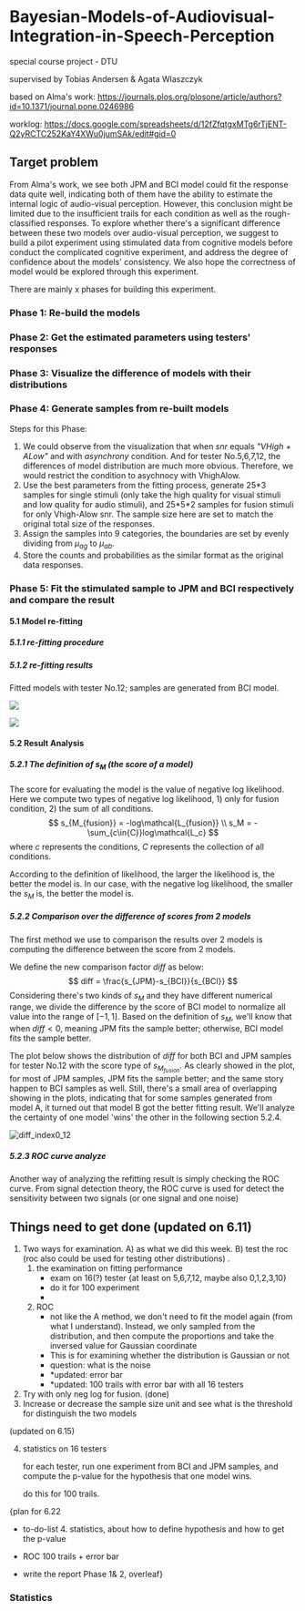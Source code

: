 # Bayesian-Models-of-Audiovisual-Integration-in-Speech-Perception
special course project - DTU 

supervised by Tobias Andersen & Agata Wlaszczyk



based on Alma's work: https://journals.plos.org/plosone/article/authors?id=10.1371/journal.pone.0246986



worklog: https://docs.google.com/spreadsheets/d/12fZfqtgxMTg6rTjENT-Q2yRCTC252KaY4XWu0jumSAk/edit#gid=0



## Target problem

From Alma's work, we see both JPM and BCI model could fit the response data quite well, indicating both of them have the ability to estimate the internal logic of audio-visual perception. However, this conclusion might be limited due to the insufficient trails for each condition as well as the rough-classified responses. To explore whether there's a significant difference between these two models over audio-visual perception, we suggest to build a pilot experiment using stimulated data from cognitive models before conduct the complicated cognitive experiment, and address the degree of confidence about the models' consistency. We also hope the correctness of model would be explored through this experiment. 

There are mainly x phases for building this experiment. 

### Phase 1: Re-build the models



### Phase 2: Get the estimated parameters using testers' responses



### Phase 3: Visualize the difference of models with their distributions



### Phase 4: Generate samples from re-built models

Steps for this Phase:

1. We could observe from the visualization that when *snr* equals *"VHigh + ALow"* and with *asynchrony* condition. And for tester No.5,6,7,12, the differences of model distribution are much more obvious. Therefore, we would restrict the condition to asychnocy with VhighAlow. 
2.  Use the best parameters from the fitting process, generate 25\*3 samples for single stimuli (only take the high quality for visual stimuli and low quality for audio stimuli), and 25\*5\*2 samples for fusion stimuli for only Vhigh-Alow snr. The sample size here are set to match the original total size of the responses. 
3. Assign the samples into 9 categories, the boundaries are set by evenly dividing from $\mu_{ag}$ to $\mu_{ab}$. 
4. Store the counts and probabilities as the similar format as the original data responses.  

### Phase 5: Fit the stimulated sample to JPM and BCI respectively and compare the result 

#### 5.1 Model re-fitting

##### 5.1.1 re-fitting procedure

##### 5.1.2 re-fitting results



Fitted models with tester No.12; samples are generated from BCI model.

![](./results/plots/fitted_vis_12_bci_1.png)

![](./results/plots/fitted_vis_12_bci_2.png)



#### 5.2 Result Analysis

##### 5.2.1 The definition of $s_M$  (the score of a model)

The score for evaluating the model is the value of negative log likelihood. Here we compute two types of negative log likelihood, 1) only for fusion condition, 2) the sum of all conditions. 
$$
s_{M_{fusion}} = -log\mathcal{L_{fusion}} \\
s_M = -\sum_{c\in{C}}log\mathcal{L_c}
$$
where $c$ represents the conditions, $C$ represents the collection of all conditions. 



According to the definition of likelihood, the larger the likelihood is, the better the model is. In our case, with the negative log likelihood, the smaller the $s_M$ is, the better the model is. 



##### 5.2.2 Comparison over the difference of scores from 2 models

The first method we use to comparison the results over 2 models is computing the difference between the score from 2 models. 

We define the new comparison factor $diff$ as below:
$$
diff = \frac{s_{JPM}-s_{BCI}}{s_{BCI}}
$$
Considering there's two kinds of $s_M$ and they have different numerical range, we divide the difference by the score of BCI model to normalize all value into the range of $[-1,1]$.  Based on the definition of $s_M$, we'll know that when $diff<0$, meaning JPM fits the sample better; otherwise, BCI model fits the sample better. 

The plot below shows the distribution of $diff$ for both BCI and JPM samples for tester No.12 with the score type of $s_{M_{fusion}}$. As clearly showed in the plot, for most of JPM samples, JPM fits the sample better; and the same story happen to BCI samples as well. Still, there's a small area of overlapping showing in the plots, indicating that for some samples generated from model A, it turned out that model B got the better fitting result. We'll analyze the certainty of one model 'wins' the other in the following section 5.2.4. 

![diff_index0_12](./results/plots/diff_index0_12.png)

##### 5.2.3 ROC curve analyze

Another way of analyzing the refitting result is simply checking the ROC curve. From signal detection theory, the ROC curve is used for detect the sensitivity between two signals (or one signal and one noise)



## Things need to get done (updated on 6.11)

1. Two ways for examination. A) as what we did this week. B) test the roc (roc also could be used for testing other distributions) .   
   1. the examination on fitting performance
      * exam on 16(?) tester {at least on 5,6,7,12, maybe also 0,1,2,3,10}
      * do it for 100 experiment
      * 
   2. ROC
      * not like the A method, we don't need to fit the model again (from what I understand). Instead, we only sampled from the distribution, and then compute the proportions and take the inversed value for Gaussian coordinate 
      * This is for examining whether the distribution is Gaussian or not
      * question: what is the noise
      * *updated: error bar
      * *updated: 100 trails with error bar with all 16 testers
2. Try with only neg log for fusion. (done)
3. Increase or decrease the sample size unit and see what is the threshold for distinguish the two models 

(updated on 6.15)

4. statistics on 16 testers 

   for each tester, run one experiment from BCI and JPM samples, and compute the p-value for the hypothesis that one model wins.

   do this for 100 trails.

{plan for 6.22

* to-do-list 4. statistics, about how to define hypothesis and how to get the p-value 

* ROC 100 trails + error bar

* write the report Phase 1& 2, overleaf}

   

### Statistics 

